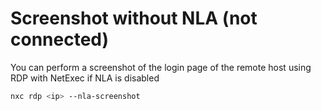 # Screenshot without NLA (not connected)

You can perform a screenshot of the login page of the remote host using RDP with NetExec if NLA is disabled

```bash
nxc rdp <ip> --nla-screenshot
```
